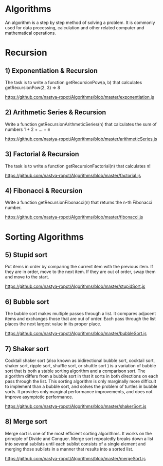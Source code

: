 # Algorithms
An algorithm is a step by step method of solving a problem. It is commonly used for data processing, calculation and other related computer and mathematical operations.

# Recursion

## 1) Exponentiation & Recursion

The task is to write a function getRecursionPow(a, b) that calculates getRecursionPow(2, 3) => 8

https://github.com/nastya-ropot/Algorithms/blob/master/exponentiation.js

## 2) Arithmetic Series & Recursion

Write a function getRecursionArithmeticSeries(n) that calculates the sum of numbers 1 + 2 + ... + n

https://github.com/nastya-ropot/Algorithms/blob/master/arithmeticSeries.js

## 3) Factorial & Recursion

The task is to write a function getRecursionFactorial(n) that calculates n!

https://github.com/nastya-ropot/Algorithms/blob/master/factorial.js

## 4) Fibonacci & Recursion

Write a function getRecursionFibonacci(n) that returns the n-th Fibonacci number.

https://github.com/nastya-ropot/Algorithms/blob/master/fibonacci.js

# Sorting Algorithms

## 5) Stupid sort

Put items in order by comparing the current item with the previous item. If they are in order, move to the next item. If they are out of order, swap them and move to the start.

https://github.com/nastya-ropot/Algorithms/blob/master/stupidSort.js

## 6) Bubble sort

The bubble sort makes multiple passes through a list. It compares adjacent items and exchanges those that are out of order. Each pass through the list places the next largest value in its proper place. 

https://github.com/nastya-ropot/Algorithms/blob/master/bubbleSort.js

## 7) Shaker sort

Cocktail shaker sort (also known as bidirectional bubble sort, cocktail sort, shaker sort, ripple sort, shuffle sort, or shuttle sort ) is a variation of bubble sort that is both a stable sorting algorithm and a comparison sort. The algorithm differs from a bubble sort in that it sorts in both directions on each pass through the list. This sorting algorithm is only marginally more difficult to implement than a bubble sort, and solves the problem of turtles in bubble sorts. It provides only marginal performance improvements, and does not improve asymptotic performance.

https://github.com/nastya-ropot/Algorithms/blob/master/shakerSort.js

## 8) Merge sort

Merge sort is one of the most efficient sorting algorithms. It works on the principle of Divide and Conquer. Merge sort repeatedly breaks down a list into several sublists until each sublist consists of a single element and merging those sublists in a manner that results into a sorted list.

https://github.com/nastya-ropot/Algorithms/blob/master/mergeSort.js

